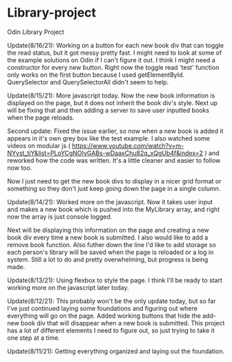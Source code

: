 # Library-project
Odin Library Project

Update(8/16/21):
    Working on a button for each new book div that can toggle the read status, but it got messy pretty fast. I might need to look at some of the example solutions on Odin if I can't figure it out. I think I might need a constructor for every new button. Right now the toggle read 'test' function only works on the first button because I used getElementById. QuerySelector and QuerySelectorAll didn't seem to help.

Update(8/15/21):
    More javascript today. Now the new book information is displayed on the page, but it does not inherit the book div's style. Next up will be fixing that and then adding a server to save user inputted books when the page reloads.

   Second update: Fixed the issue earlier, so now when a new book is added it appears in it's own grey box like the test example. I also watched some videos on modular js ( https://www.youtube.com/watch?v=m-NYyst_tiY&list=PLoYCgNOIyGABs-wDaaxChu82q_xQgUb4f&index=2 ) and reworked how the code was written. It's a little cleaner and easier to follow now too. 

   Now I just need to get the new book divs to display in a nicer grid format or something so they don't just keep going down the page in a single column.

Update(8/14/21):
    Worked more on the javascript. Now it takes user input and makes a new book which is pushed into the MyLibrary array, and right now the array is just console logged. 

   Next will be displaying this information on the page and creating a new book div every time a new book is submitted. I also would like to add a remove book function. Also futher down the line I'd like to add storage so each person's library will be saved when the page is reloaded or a log in system. Still a lot to do and pretty overwhelming, but progress is being made.

Update(8/13/21):
    Using flexbox to style the page. I think I'll be ready to start working more on the javascript later today.

Update(8/12/21):
    This probably won't be the only update today, but so far I've just continued laying some foundations and figuring out where everything will go on the page. Added working buttons that hide the add-new book div that will disappear when a new book is submitted. This project has a lot of different elements I need to figure out, so just trying to take it one step at a time.

Update(8/11/21):
    Getting everything organized and laying out the foundation.
